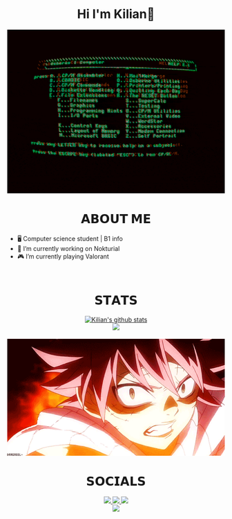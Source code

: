 <h1 align="center">  Hi I'm Kilian👋 </h1>

<div align="center">
  <img width="720" height="auto" src=img/EHil.gif>
</div>

<h1 align="center">𝗔𝗕𝗢𝗨𝗧 𝗠𝗘</h1>

<ul>
<li>  🖥️ Computer science student | B1 info </li>
<li>  🔭 I’m currently working on Nokturial </li>
<li>  🎮 I’m currently playing Valorant </li>

</ul>

<br>

<h1 align="center">𝗦𝗧𝗔𝗧𝗦</h1>
<div align="center">
  <a href="https://github.com/anuraghazra/github-readme-stats"><img width="540" height="auto" src="https://github-readme-stats.vercel.app/api?username=MounKilian&show_icons=true&include_all_commits=true&theme=github_dark&hide_border=true" alt="Kilian's github stats" class="left" /></a> 
</div>
<div align="center">
  <a href="https://github.com/anuraghazra/github-readme-stats"><img width="540" height="auto" src="https://github-readme-stats.vercel.app/api/top-langs/?username=MounKilian&layout=compact&theme=github_dark&hide_border=true" class="center" /></a>
</div>

<br>

<div align="center">
  <img width="720" height="auto" src=img/1khG.gif>
</div>

<h1 align="center">𝗦𝗢𝗖𝗜𝗔𝗟𝗦</h1>
<div align="center">
  <a href="https://www.linkedin.com/in/kilian-moun-37090b28b/">
  <img src="https://img.shields.io/badge/LinkedIn-0077B5?style=for-the-badge&logo=linkedin&logoColor=white" target="_blank" rel="noopener noreferrer">
  </a>
  <a href="https://github.com/MounKilian">
  <img src="https://img.shields.io/badge/-GitHub-181717?style=for-the-badge&logo=GitHub&logoColor=white'" target="_blank" rel="noopener noreferrer">
  </a>
  <a href="https://discord.gg" >
  <img src="https://img.shields.io/badge/Discord-7289DA?style=for-the-badge&logo=discord&logoColor=white" target="_blank" rel="noopener noreferrer">
  </a>
  <br>
  <img src=Add-ons/SAO_K.gif width="400" height="auto">
</div>
